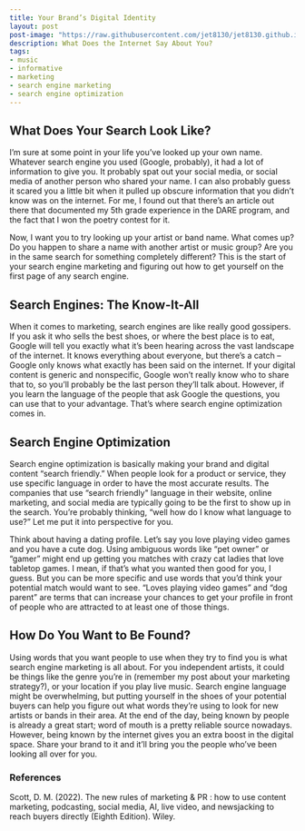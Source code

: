 ```yaml
---
title: Your Brand’s Digital Identity
layout: post
post-image: "https://raw.githubusercontent.com/jet8130/jet8130.github.io/master/assets/images/Post5.png"
description: What Does the Internet Say About You?
tags:
- music
- informative
- marketing
- search engine marketing
- search engine optimization
---
```

## What Does Your Search Look Like? 
I’m sure at some point in your life you’ve looked up your own name. Whatever search engine you used (Google, probably), it had a lot of information to give you. It probably spat out your social media, or social media of another person who shared your name. I can also probably guess it scared you a little bit when it pulled up obscure information that you didn’t know was on the internet. For me, I found out that there’s an article out there that documented my 5th grade experience in the DARE program, and the fact that I won the poetry contest for it. 

Now, I want you to try looking up your artist or band name. What comes up? Do you happen to share a name with another artist or music group? Are you in the same search for something completely different? This is the start of your search engine marketing and figuring out how to get yourself on the first page of any search engine.

## Search Engines: The Know-It-All
When it comes to marketing, search engines are like really good gossipers. If you ask it who sells the best shoes, or where the best place is to eat, Google will tell you exactly what it’s been hearing across the vast landscape of the internet. It knows everything about everyone, but there’s a catch – Google only knows what exactly has been said on the internet. If your digital content is generic and nonspecific, Google won’t really know who to share that to, so you’ll probably be the last person they’ll talk about. However, if you learn the language of the people that ask Google the questions, you can use that to your advantage. That’s where search engine optimization comes in.

## Search Engine Optimization
Search engine optimization is basically making your brand and digital content “search friendly.” When people look for a product or service, they use specific language in order to have the most accurate results. The companies that use “search friendly" language in their website, online marketing, and social media are typically going to be the first to show up in the search. You’re probably thinking, “well how do I know what language to use?” Let me put it into perspective for you. 

Think about having a dating profile. Let’s say you love playing video games and you have a cute dog. Using ambiguous words like “pet owner” or “gamer” might end up getting you matches with crazy cat ladies that love tabletop games. I mean, if that’s what you wanted then good for you, I guess. But you can be more specific and use words that you’d think your potential match would want to see. “Loves playing video games” and “dog parent” are terms that can increase your chances to get your profile in front of people who are attracted to at least one of those things.  

## How Do You Want to Be Found?
Using words that you want people to use when they try to find you is what search engine marketing is all about. For you independent artists, it could be things like the genre you’re in (remember my post about your marketing strategy?), or your location if you play live music. Search engine language might be overwhelming, but putting yourself in the shoes of your potential buyers can help you figure out what words they’re using to look for new artists or bands in their area. At the end of the day, being known by people is already a great start; word of mouth is a pretty reliable source nowadays. However, being known by the internet gives you an extra boost in the digital space. Share your brand to it and it’ll bring you the people who’ve been looking all over for you. 

### References
Scott, D. M. (2022). The new rules of marketing & PR : how to use content marketing, podcasting, social media, AI, live video, and newsjacking to reach buyers directly (Eighth Edition). Wiley.